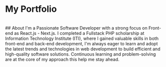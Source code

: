 <h1>My Portfolio</h1></br>
## About
I'm a Passionate Software Developer with a strong focus on Front-end as React.js - Next.js. I completed a Fullstack PHP scholarship at Information Technology Institute (ITI), where I gained valuable skills in both front-end and back-end development, I'm always eager to learn and adopt the latest trends and technologies in web development to build efficient and high-quality software solutions. Continuous learning and problem-solving are at the core of my approach this help me stay ahead.
